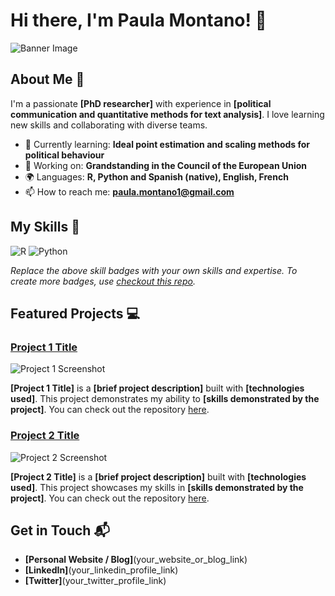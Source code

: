 # Hi there, I'm Paula Montano! 👋

![Banner Image](your_banner_image_url_here)

## About Me 🚀

I'm a passionate **[PhD researcher]** with experience in **[political communication and quantitative methods for text analysis]**. I love learning new skills and collaborating with diverse teams.

- 🌱 Currently learning: **Ideal point estimation and scaling methods for political behaviour**
- 🔭 Working on: **Grandstanding in the Council of the European Union**
- 🌍 Languages: **R, Python and Spanish (native), English, French**
- 📫 How to reach me: **paula.montano1@gmail.com**

## My Skills 🧠

![R]([https://img.shields.io/badge/-HTML-E34F26?style=flat-square&logo=html5&logoColor=white](https://img.shields.io/badge/R-276DC3?style=for-the-badge&logo=r&logoColor=white))
![Python]([https://img.shields.io/badge/-CSS-1572B6?style=flat-square&logo=css3&logoColor=white](https://img.shields.io/badge/Python-FFD43B?style=for-the-badge&logo=python&logoColor=blue))

*Replace the above skill badges with your own skills and expertise. To create more badges, use [checkout this repo](https://github.com/alexandresanlim/Badges4-README.md-Profile).*

## Featured Projects 💻

### [Project 1 Title](project_1_link)

![Project 1 Screenshot](project_1_screenshot_url)

**[Project 1 Title]** is a **[brief project description]** built with **[technologies used]**. This project demonstrates my ability to **[skills demonstrated by the project]**. You can check out the repository [here](project_1_repository_link).

### [Project 2 Title](project_2_link)

![Project 2 Screenshot](project_2_screenshot_url)

**[Project 2 Title]** is a **[brief project description]** built with **[technologies used]**. This project showcases my skills in **[skills demonstrated by the project]**. You can check out the repository [here](project_2_repository_link).

## Get in Touch 📬

- **[Personal Website / Blog]**(your_website_or_blog_link)
- **[LinkedIn]**(your_linkedin_profile_link)
- **[Twitter]**(your_twitter_profile_link)



